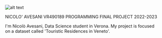 
![alt text](https://kaisanet.altervista.org/bandiere_del_mondo/bandiere_mappa/bandiera_mappa_veneto.png)


NICOLO' AVESANI VR490189 
PROGRAMMING FINAL PROJECT 2022-2023

I'm Nicolò Avesani, Data Science student in Verona. 
My project is focused on a dataset called 'Touristic Residences in Veneto'.

